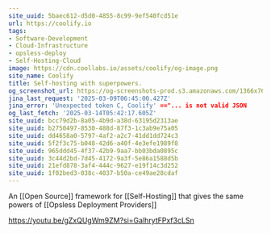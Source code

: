 ```yaml
---
site_uuid: 5baec612-d5d0-4855-8c99-9ef540fcd51e
url: https://coolify.io
tags:
- Software-Development
- Cloud-Infrastructure
- opsless-deploy
- Self-Hosting-Cloud
image: https://cdn.coollabs.io/assets/coolify/og-image.png
site_name: Coolify
title: Self-hosting with superpowers.
og_screenshot_url: https://og-screenshots-prod.s3.amazonaws.com/1366x768/80/false/8adb6cd229225f3089022eda32c5ae6c0d5b1a4b17b5b55bfabbb1493a916eb5.jpeg
jina_last_request: '2025-03-09T06:45:00.427Z'
jina_error: 'Unexpected token C, Coolify' =="... is not valid JSON
og_last_fetch: '2025-03-14T05:42:17.605Z'
site_uuid: bcc79d2b-8a05-4b9d-a38d-63195d2313ae
site_uuid: b2750497-8530-488d-87f3-1c3ab9e75a05
site_uuid: dd4658a0-5797-4af2-a2c7-41dd1dd724c3
site_uuid: 5f2f3c75-b048-42d6-a40f-4e3efe1989f8
site_uuid: 965ddd45-4f37-42b9-9aa7-bb03bda0895c
site_uuid: 3c44d2bd-7d45-4172-9a3f-5e86a1588d5b
site_uuid: 21efd878-3af4-444c-9627-e19f14c3d252
site_uuid: 1f02bed3-038c-4037-b50a-ce49ae28cdaf
---
```

An [[Open Source]] framework for [[Self-Hosting]] that gives the same powers of [[Opsless Deployment Providers]]

https://youtu.be/gZxQUgWm9ZM?si=GalhrytFPxf3cLSn
